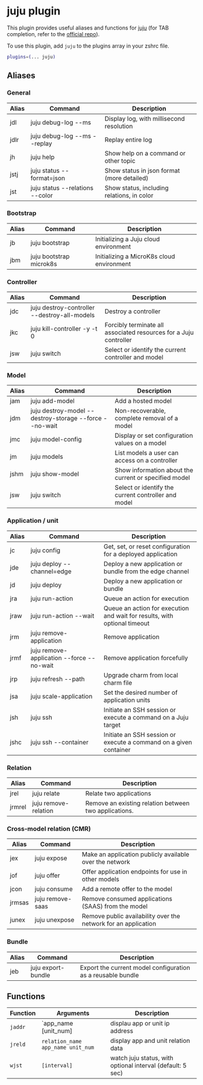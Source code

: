# juju plugin

This plugin provides useful aliases and functions for [juju](https://juju.is/)
(for TAB completion, refer to the 
[official repo](https://github.com/juju/juju/blob/develop/etc/bash_completion.d/juju)).

To use this plugin, add `juju` to the plugins array in your zshrc file.

```zsh
plugins=(... juju)
```

## Aliases

### General
| Alias | Command                                                | Description                                                               |
|-------|--------------------------------------------------------|---------------------------------------------------------------------------|
| jdl   | juju debug-log --ms                                    | Display log, with millisecond resolution                                  |
| jdlr  | juju debug-log --ms --replay                           | Replay entire log                                                         |
| jh    | juju help                                              | Show help on a command or other topic                                     |
| jstj  | juju status --format=json                              | Show status in json format (more detailed)                                |
| jst   | juju status --relations --color                        | Show status, including relations, in color                                |

### Bootstrap
| Alias | Command                                                | Description                                                               |
|-------|--------------------------------------------------------|---------------------------------------------------------------------------|
| jb    | juju bootstrap                                         | Initializing a Juju cloud environment                                     |
| jbm   | juju bootstrap microk8s                                | Initializing a MicroK8s cloud environment                                 |

### Controller
| Alias | Command                                                | Description                                                               |
|-------|--------------------------------------------------------|---------------------------------------------------------------------------|
| jdc   | juju destroy-controller --destroy-all-models           | Destroy a controller                                                      |
| jkc   | juju kill-controller -y -t 0                           | Forcibly terminate all associated resources for a Juju controller         |
| jsw   | juju switch                                            | Select or identify the current controller and model                       |

### Model
| Alias | Command                                                | Description                                                               |
|-------|--------------------------------------------------------|---------------------------------------------------------------------------|
| jam   | juju add-model                                         | Add a hosted model                                                        |
| jdm   | juju destroy-model --destroy-storage --force --no-wait | Non-recoverable, complete removal of a model                              |
| jmc   | juju model-config                                      | Display or set configuration values on a model                            |
| jm    | juju models                                            | List models a user can access on a controller                             |
| jshm  | juju show-model                                        | Show information about the current or specified model                     |
| jsw   | juju switch                                            | Select or identify the current controller and model                       |

### Application / unit
| Alias | Command                                                | Description                                                               |
|-------|--------------------------------------------------------|---------------------------------------------------------------------------|
| jc    | juju config                                            | Get, set, or reset configuration for a deployed application               |
| jde   | juju deploy --channel=edge                             | Deploy a new application or bundle from the edge channel                  |
| jd    | juju deploy                                            | Deploy a new application or bundle                                        |
| jra   | juju run-action                                        | Queue an action for execution                                             |
| jraw  | juju run-action --wait                                 | Queue an action for execution and wait for results, with optional timeout |
| jrm   | juju remove-application                                | Remove application                                                        |
| jrmf  | juju remove-application --force --no-wait              | Remove application forcefully                                             |
| jrp   | juju refresh --path                                    | Upgrade charm from local charm file                                       |
| jsa   | juju scale-application                                 | Set the desired number of application units                               |
| jsh   | juju ssh                                               | Initiate an SSH session or execute a command on a Juju target             |
| jshc  | juju ssh --container                                   | Initiate an SSH session or execute a command on a given container         |

### Relation
| Alias  | Command                                               | Description                                                               |
|--------|-------------------------------------------------------|---------------------------------------------------------------------------|
| jrel   | juju relate                                           | Relate two applications                                                   |
| jrmrel | juju remove-relation                                  | Remove an existing relation between two applications.                     |

### Cross-model relation (CMR)
| Alias  | Command                                               | Description                                                               |
|--------|-------------------------------------------------------|---------------------------------------------------------------------------|
| jex    | juju expose                                           | Make an application publicly available over the network                   |
| jof    | juju offer                                            | Offer application endpoints for use in other models                       |
| jcon   | juju consume                                          | Add a remote offer to the model                                           |
| jrmsas | juju remove-saas                                      | Remove consumed applications (SAAS) from the model                        |
| junex  | juju unexpose                                         | Remove public availability over the network for an application            |

### Bundle
| Alias | Command                                                | Description                                                               |
|-------|--------------------------------------------------------|---------------------------------------------------------------------------|
| jeb   | juju export-bundle                                     | Export the current model configuration as a reusable bundle               |

## Functions

| Function | Arguments                         | Description                                                |
|----------|-----------------------------------|------------------------------------------------------------|
| `jaddr`  | `app_name [unit_num]              | displau app or unit ip address                             |
| `jreld`  | `relation_name app_name unit_num` | display app and unit relation data                         |
| `wjst`   | `[interval]`                      | watch juju status, with optional interval (default: 5 sec) |

